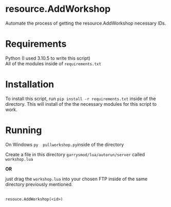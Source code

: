 # resource.AddWorkshop
Automate the process of getting the resource.AddWorkshop necessary IDs.

# Requirements
Python (I used 3.10.5 to write this script) \
All of the modules inside of `requirements.txt`

# Installation 
To install this script, run `pip install -r requirements.txt` inside of the directory. This will install of the the necessary modules for this script to work.

# Running
On Windows `py  pullworkshop.py`inside of the directory



Create a file in this directory `garrysmod/lua/autorun/server`  called `workshop.lua`


**OR**

just drag the `workshop.lua` into your chosen FTP inside of the same directory previously mentioned.

 


\
`resouce.AddWorkshop(<id>)`
